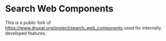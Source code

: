 # Search Web Components

This is a public fork of <https://www.drupal.org/project/search_web_components>
used for internally developed features.
